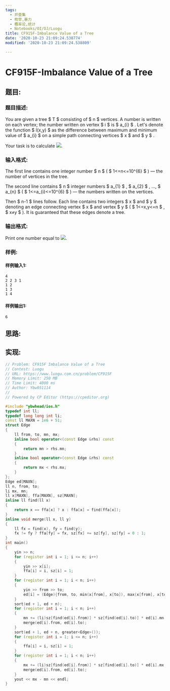 ```yaml
---
tags: 
  - 并查集
  - 枚举,暴力
  - 概率论,统计
  - Notebooks/OI/OJ/Luogu
title: CF915F-Imbalance Value of a Tree
date: '2020-10-23 21:09:24.538774'
modified: '2020-10-23 21:09:24.538809'

---
```

# CF915F-Imbalance Value of a Tree
## 题目:
### 题目描述:
You are given a tree $ T $ consisting of $ n $ vertices. A number is written on each vertex; the number written on vertex $ i $ is $ a_{i} $ . Let's denote the function $ I(x,y) $ as the difference between maximum and minimum value of $ a_{i} $ on a simple path connecting vertices $ x $ and $ y $ .

Your task is to calculate ![](https://cdn.luogu.com.cn/upload/vjudge_pic/CF915F/3e8bb6339f453c71e01dfafe23a705f11b574a3a.png).
### 输入格式:
The first line contains one integer number $ n $ ( $ 1<=n<=10^{6} $ ) — the number of vertices in the tree.

The second line contains $ n $ integer numbers $ a_{1} $ , $ a_{2} $ , ..., $ a_{n} $ ( $ 1<=a_{i}<=10^{6} $ ) — the numbers written on the vertices.

Then $ n-1 $ lines follow. Each line contains two integers $ x $ and $ y $ denoting an edge connecting vertex $ x $ and vertex $ y $ ( $ 1<=x,y<=n $ , $ x≠y $ ). It is guaranteed that these edges denote a tree.
### 输出格式:
Print one number equal to ![](https://cdn.luogu.com.cn/upload/vjudge_pic/CF915F/3e8bb6339f453c71e01dfafe23a705f11b574a3a.png).
### 样例:
#### 样例输入1:
```
4
2 2 3 1
1 2
1 3
1 4

```
#### 样例输出1:
```
6

```
## 思路:

## 实现:
```cpp
// Problem: CF915F Imbalance Value of a Tree
// Contest: Luogu
// URL: https://www.luogu.com.cn/problem/CF915F
// Memory Limit: 250 MB
// Time Limit: 4000 ms
// Author: Ybw051114
//
// Powered by CP Editor (https://cpeditor.org)

#include "ybwhead/ios.h"
typedef int ll;
typedef long long int li;
const ll MAXN = 1e6 + 51;
struct Edge
{
    ll from, to, mn, mx;
    inline bool operator<(const Edge &rhs) const
    {
        return mn > rhs.mn;
    }
    inline bool operator>(const Edge &rhs) const
    {
        return mx < rhs.mx;
    }
};
Edge ed[MAXN];
ll n, from, to;
li mx, mn;
ll x[MAXN], ffa[MAXN], sz[MAXN];
inline ll find(ll x)
{
    return x == ffa[x] ? x : ffa[x] = find(ffa[x]);
}
inline void merge(ll x, ll y)
{
    ll fx = find(x), fy = find(y);
    fx != fy ? ffa[fy] = fx, sz[fx] += sz[fy], sz[fy] = 0 : 1;
}
int main()
{
    yin >> n;
    for (register int i = 1; i <= n; i++)
    {
        yin >> x[i];
        ffa[i] = i, sz[i] = 1;
    }
    for (register int i = 1; i < n; i++)
    {
        yin >> from >> to;
        ed[i] = (Edge){from, to, min(x[from], x[to]), max(x[from], x[to])};
    }
    sort(ed + 1, ed + n);
    for (register int i = 1; i < n; i++)
    {
        mn += (li)sz[find(ed[i].from)] * sz[find(ed[i].to)] * ed[i].mn;
        merge(ed[i].from, ed[i].to);
    }
    sort(ed + 1, ed + n, greater<Edge>());
    for (register int i = 1; i <= n; i++)
    {
        ffa[i] = i, sz[i] = 1;
    }
    for (register int i = 1; i < n; i++)
    {
        mx += (li)sz[find(ed[i].from)] * sz[find(ed[i].to)] * ed[i].mx;
        merge(ed[i].from, ed[i].to);
    }
    yout << mx - mn << endl;
}

```
